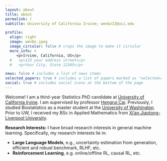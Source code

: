 ```yaml
---
layout: about
title: about
permalink: /
subtitle: University of California Irvine; wenbz13@uci.edu

profile:
  align: right
  image: wenbo.jpeg
  image_circular: false # crops the image to make it circular
  more_info: >
     <p>Irvine, California, US</p>
  #   <p>123 your address street</p>
  #   <p>Your City, State 12345</p>

news: false # includes a list of news items
selected_papers: true # includes a list of papers marked as "selected={true}"
social: true # includes social icons at the bottom of the page
---
```

Welcome! I am a third-year Statistics PhD candidate at [University of California Irvine](https://www.stat.uci.edu). I am supervised by professor [Hengrui Cai](https://hengruicai.github.io/). Previously, I studied Biostatistics as a master student at the [University of Washington](https://www.biostat.washington.edu). Prior to UW, I received my BSc in Applied Mathematics from [Xi’an Jiaotong-Liverpool University](https://www.xjtlu.edu.cn/en/).

**Research Interests:** I have broad research interests in general machine learning. Specifically, my research interests lie in:

- **Large Language Models**, e.g., uncertainty estimation from generation, efficient and robust benchmark, RLHF, etc.
- **Reinforcement Learning**, e.g. online/offline RL, causal RL, etc.